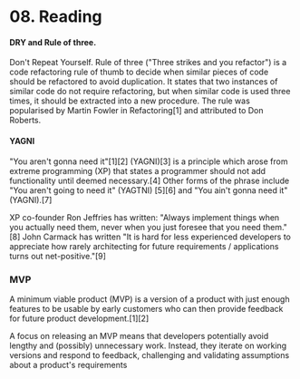  # 08. Reading
 
 #### DRY and Rule of three.
Don't Repeat Yourself.
Rule of three ("Three strikes and you refactor") is a code refactoring rule of thumb to decide when similar pieces of code should be refactored to avoid duplication. It states that two instances of similar code do not require refactoring, but when similar code is used three times, it should be extracted into a new procedure. The rule was popularised by Martin Fowler in Refactoring[1] and attributed to Don Roberts.
#### YAGNI

"You aren't gonna need it"[1][2] (YAGNI)[3] is a principle which arose from extreme programming (XP) that states a programmer should not add functionality until deemed necessary.[4] Other forms of the phrase include "You aren't going to need it" (YAGTNI) [5][6] and "You ain't gonna need it" (YAGNI).[7]

XP co-founder Ron Jeffries has written: "Always implement things when you actually need them, never when you just foresee that you need them."[8] John Carmack has written "It is hard for less experienced developers to appreciate how rarely architecting for future requirements / applications turns out net-positive."[9]

### MVP
A minimum viable product (MVP) is a version of a product with just enough features to be usable by early customers who can then provide feedback for future product development.[1][2]

A focus on releasing an MVP means that developers potentially avoid lengthy and (possibly) unnecessary work. Instead, they iterate on working versions and respond to feedback, challenging and validating assumptions about a product's requirements

